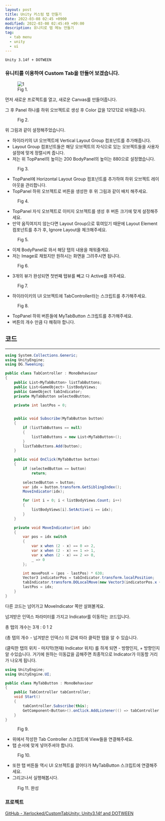 ```yaml
---
layout: post
title: Unity 커스텀 탭 만들기
date: 2022-03-08 02:45 +0900
modified: 2022-03-08 02:45:49 +09:00
description: 유니티로 탭 메뉴 만들기
tag:
  - tab menu
  - unity
  - ui
---
```

```
Unity 3.14f + DOTWEEN
```

### 유니티를 이용하여 Custom Tab을 만들어 보겠습니다.

<figure>
<img src="/assets/img/UnityCustomTab/K-001.png" alt="1">
<figcaption>Fig 1.</figcaption>
</figure>

먼저 새로운 프로젝트를 열고, 새로운 Canvas를 만들어줍니다.

그 후 Panel 하나를 하위 오브젝트로 생성 후 Color 값을 121212로 바꿔줍니다.

<figure>
<img src="/assets/img/UnityCustomTab/K-002.png" alt="">
<figcaption>Fig 2.</figcaption>
</figure>

위 그림과 같이 설정해주었습니다.

- 하이라키의 UI 오브젝트에 Vertical Layout Group 컴포넌트를 추가해줍니다.
- Layout Group 컴포넌트들은 해당 오브젝트의 자식으로 있는 오브젝트들을 사용자 설정에 맞게 정렬시켜 줍니다.
- 저는 위 TopPanel의 높이는 200 BodyPanel의 높이는 880으로 설정했습니다.

<figure>
<img src="/assets/img/UnityCustomTab/K-003.png" alt="">
<figcaption>Fig 3.</figcaption>
</figure>

- TopPanel에 Horizontal Layout Group 컴포넌트를 추가하여 하위 오브젝트 레이아웃을 관리합니다.
- TopPanel 하위 오브젝트로 버튼을 생성한 후 위 그림과 같이 배치 해주세요.

<figure>
<img src="/assets/img/UnityCustomTab/K-004.png" alt="">
<figcaption>Fig 4.</figcaption>
</figure>

- TopPanel 자식 오브젝트로 이미지 오브젝트를 생성 후 버튼 크기에 맞게 설정해주세요.
- 만약 움직여지지 않는다면 Layout Group으로 묶여있기 때문에 Layout Element 컴포넌트를 추가 후, Ignore Layout을 체크해주세요.

<figure>
<img src="/assets/img/UnityCustomTab/K-005.png" alt="">
<figcaption>Fig 5.</figcaption>
</figure>

- 이제 BodyPanel로 와서 해당 탭의 내용을 채워줄게요.
- 저는 Image로 채웠지만 원하시는 화면을 그려주시면 됩니다.

<figure>
<img src="/assets/img/UnityCustomTab/K-006.png" alt="">
<figcaption>Fig 6.</figcaption>
</figure>

- 3개의 뷰가 완성되면 첫번째 탭뷰를 빼고 다 Active를 꺼주세요.

<figure>
<img src="/assets/img/UnityCustomTab/K-007.png" alt="">
<figcaption>Fig 7.</figcaption>
</figure>

- 하이라이키의 UI 오브젝트에 TabController라는 스크립트를 추가해주세요.

<figure>
<img src="/assets/img/UnityCustomTab/K-008.png" alt="">
<figcaption>Fig 8.</figcaption>
</figure>

- TopPanel 하위 버튼들에 MyTabButton 스크립트를 추가해주세요.
- 버튼의 개수 만큼 다 해줘야 합니다.

## 코드
<hr>

```cs
using System.Collections.Generic;
using UnityEngine;
using DG.Tweening;

public class TabController : MonoBehaviour
{
    public List<MyTabButton> listTabButtons;
    public List<GameObject> listBodyViews;
    public GameObject tabIndicator;
    private MyTabButton selectedButton;

    private int lastPos = 0;
    

    public void Subscribe(MyTabButton button)
    {
        if (listTabButtons == null)
        {
            listTabButtons = new List<MyTabButton>();
        }
        listTabButtons.Add(button);
    }

    public void OnClick(MyTabButton button)
    {
        if (selectedButton == button)
            return;
            
        selectedButton = button;
        var idx = button.transform.GetSiblingIndex();
        MoveIndicator(idx);

        for (int i = 0; i < listBodyViews.Count; i++)
        {
            listBodyViews[i].SetActive(i == idx);
        }
    }

    private void MoveIndicator(int idx)
    {
        var pos = idx switch
        {
            var x when (2 - x) == 0 => 2,
            var x when (2 - x) == 1 => 1,
            var x when (2 - x) == 2 => 0,
            _ => 0
        };

        int movePosX = (pos - lastPos) * 630;
        Vector3 indicatorPos = tabIndicator.transform.localPosition;
        tabIndicator.transform.DOLocalMove(new Vector3(indicatorPos.x + movePosX, indicatorPos.y), 0.1f);
        lastPos = idx;
    }
}
```

다른 코드는 넘어가고 MoveIndicator 쪽만 살펴볼게요.

넘겨받은 인덱스 파라미터를 가지고 Indicator를 이동하는 코드입니다.

총 탭의 개수는 3개 : 0 1 2

(총 탭의 개수 - 넘겨받은 인덱스) 의 값에 따라 클릭한 탭을 알 수 있습니다.

(클릭한 탭의 위치 - 마지막(현재) Indicator 위치) 를 하게 되면 - 방향인지, + 방향인지 알 수있습니다. 거기에 원하는 이동값을 곱해주면 최종적으로 Indicator가 이동할 거리가 나오게 됩니다.

```c#
using UnityEngine;
using UnityEngine.UI;

public class MyTabButton : MonoBehaviour
{
    public TabController tabController;
    void Start()
    {
        tabController.Subscribe(this);
        GetComponent<Button>().onClick.AddListener(() => tabController.OnClick(this));
    }
}
```

<figure>
<img src="/assets/img/UnityCustomTab/K-009.png" alt="">
<figcaption>Fig 9.</figcaption>
</figure>

- 위에서 작성한 Tab Controller 스크립트에 View들을 연결해주세요.
- 탭 순서에 맞게 넣어주셔야 합니다.

<figure>
<img src="/assets/img/UnityCustomTab/K-010.png" alt="">
<figcaption>Fig 10.</figcaption>
</figure>

- 또한 탭 버튼들 역시 UI 오브젝트를 끌어다가 MyTabButton 스크립트에 연결해주세요.
- 그리고나서 실행해봅시다.

<figure>
<img src="/assets/img/UnityCustomTab/K-011.gif" alt="">
<figcaption>Fig 11. 완성</figcaption>
</figure>

### 프로젝트
[GitHub - Xerlocked/CustomTabUnity: Unity3.14f and DOTWEEN](https://github.com/Xerlocked/CustomTabUnity)
